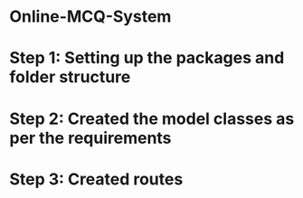 # Online-MCQ-System
# Step 1: Setting up the packages and folder structure 
# Step 2: Created the model classes as per the requirements
# Step 3: Created routes